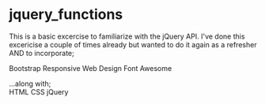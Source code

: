 # jquery_functions

This is a basic excercise to familiarize with the jQuery API. I've done this excericise a couple of times already 
but wanted to do it again as a refresher AND to incorporate;

Bootstrap
Responsive Web Design
Font Awesome

...along with;  
HTML
CSS
jQuery
